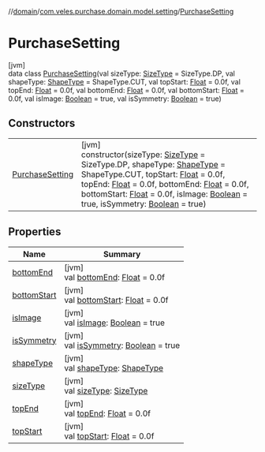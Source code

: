 //[domain](../../../index.md)/[com.veles.purchase.domain.model.setting](../index.md)/[PurchaseSetting](index.md)

# PurchaseSetting

[jvm]\
data class [PurchaseSetting](index.md)(val sizeType: [SizeType](../-size-type/index.md) = SizeType.DP, val shapeType: [ShapeType](../-shape-type/index.md) = ShapeType.CUT, val topStart: [Float](https://kotlinlang.org/api/latest/jvm/stdlib/kotlin/-float/index.html) = 0.0f, val topEnd: [Float](https://kotlinlang.org/api/latest/jvm/stdlib/kotlin/-float/index.html) = 0.0f, val bottomEnd: [Float](https://kotlinlang.org/api/latest/jvm/stdlib/kotlin/-float/index.html) = 0.0f, val bottomStart: [Float](https://kotlinlang.org/api/latest/jvm/stdlib/kotlin/-float/index.html) = 0.0f, val isImage: [Boolean](https://kotlinlang.org/api/latest/jvm/stdlib/kotlin/-boolean/index.html) = true, val isSymmetry: [Boolean](https://kotlinlang.org/api/latest/jvm/stdlib/kotlin/-boolean/index.html) = true)

## Constructors

| | |
|---|---|
| [PurchaseSetting](-purchase-setting.md) | [jvm]<br>constructor(sizeType: [SizeType](../-size-type/index.md) = SizeType.DP, shapeType: [ShapeType](../-shape-type/index.md) = ShapeType.CUT, topStart: [Float](https://kotlinlang.org/api/latest/jvm/stdlib/kotlin/-float/index.html) = 0.0f, topEnd: [Float](https://kotlinlang.org/api/latest/jvm/stdlib/kotlin/-float/index.html) = 0.0f, bottomEnd: [Float](https://kotlinlang.org/api/latest/jvm/stdlib/kotlin/-float/index.html) = 0.0f, bottomStart: [Float](https://kotlinlang.org/api/latest/jvm/stdlib/kotlin/-float/index.html) = 0.0f, isImage: [Boolean](https://kotlinlang.org/api/latest/jvm/stdlib/kotlin/-boolean/index.html) = true, isSymmetry: [Boolean](https://kotlinlang.org/api/latest/jvm/stdlib/kotlin/-boolean/index.html) = true) |

## Properties

| Name | Summary |
|---|---|
| [bottomEnd](bottom-end.md) | [jvm]<br>val [bottomEnd](bottom-end.md): [Float](https://kotlinlang.org/api/latest/jvm/stdlib/kotlin/-float/index.html) = 0.0f |
| [bottomStart](bottom-start.md) | [jvm]<br>val [bottomStart](bottom-start.md): [Float](https://kotlinlang.org/api/latest/jvm/stdlib/kotlin/-float/index.html) = 0.0f |
| [isImage](is-image.md) | [jvm]<br>val [isImage](is-image.md): [Boolean](https://kotlinlang.org/api/latest/jvm/stdlib/kotlin/-boolean/index.html) = true |
| [isSymmetry](is-symmetry.md) | [jvm]<br>val [isSymmetry](is-symmetry.md): [Boolean](https://kotlinlang.org/api/latest/jvm/stdlib/kotlin/-boolean/index.html) = true |
| [shapeType](shape-type.md) | [jvm]<br>val [shapeType](shape-type.md): [ShapeType](../-shape-type/index.md) |
| [sizeType](size-type.md) | [jvm]<br>val [sizeType](size-type.md): [SizeType](../-size-type/index.md) |
| [topEnd](top-end.md) | [jvm]<br>val [topEnd](top-end.md): [Float](https://kotlinlang.org/api/latest/jvm/stdlib/kotlin/-float/index.html) = 0.0f |
| [topStart](top-start.md) | [jvm]<br>val [topStart](top-start.md): [Float](https://kotlinlang.org/api/latest/jvm/stdlib/kotlin/-float/index.html) = 0.0f |
